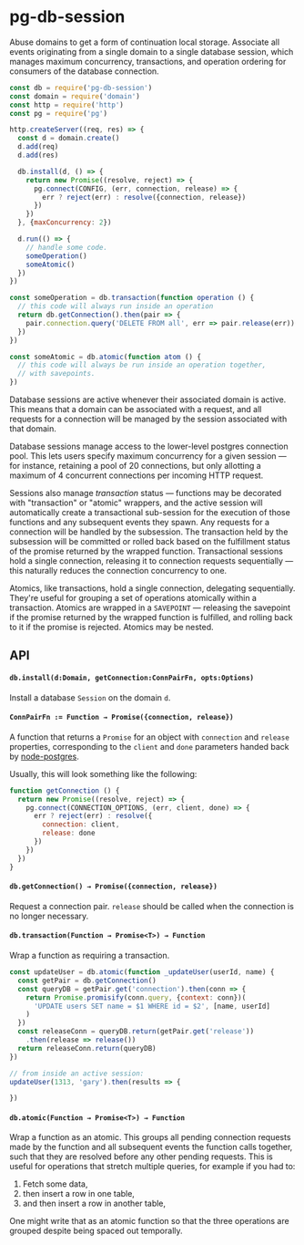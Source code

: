 # pg-db-session

Abuse domains to get a form of continuation local storage. Associate all events
originating from a single domain to a single database session, which manages
maximum concurrency, transactions, and operation ordering for consumers of the
database connection.

```javascript
const db = require('pg-db-session')
const domain = require('domain')
const http = require('http')
const pg = require('pg')

http.createServer((req, res) => {
  const d = domain.create()
  d.add(req)
  d.add(res)

  db.install(d, () => {
    return new Promise((resolve, reject) => {
      pg.connect(CONFIG, (err, connection, release) => {
        err ? reject(err) : resolve({connection, release})
      })
    })
  }, {maxConcurrency: 2})

  d.run(() => {
    // handle some code.
    someOperation()
    someAtomic()
  })
})

const someOperation = db.transaction(function operation () {
  // this code will always run inside an operation
  return db.getConnection().then(pair => {
    pair.connection.query('DELETE FROM all', err => pair.release(err))
  })
})

const someAtomic = db.atomic(function atom () {
  // this code will always be run inside an operation together,
  // with savepoints.
})
```

Database sessions are active whenever their associated domain is active. This means
that a domain can be associated with a request, and all requests for a connection
will be managed by the session associated with that domain.

Database sessions manage access to the lower-level postgres connection pool.
This lets users specify maximum concurrency for a given session — for instance,
retaining a pool of 20 connections, but only allotting a maximum of 4
concurrent connections per incoming HTTP request.

Sessions also manage *transaction* status — functions may be decorated with
"transaction" or "atomic" wrappers, and the active session will automatically
create a transactional sub-session for the execution of those functions and any
subsequent events they spawn. Any requests for a connection will be handled by
the subsession. The transaction held by the subsession will be committed or
rolled back based on the fulfillment status of the promise returned by the
wrapped function. Transactional sessions hold a single connection, releasing it
to connection requests sequentially — this naturally reduces the connection
concurrency to one.

Atomics, like transactions, hold a single connection, delegating sequentially.
They're useful for grouping a set of operations atomically within a
transaction. Atomics are wrapped in a `SAVEPOINT` — releasing the savepoint if
the promise returned by the wrapped function is fulfilled, and rolling back to
it if the promise is rejected. Atomics may be nested.

## API

#### `db.install(d:Domain, getConnection:ConnPairFn, opts:Options)`

Install a database `Session` on the domain `d`.

#### `ConnPairFn := Function → Promise({connection, release})`

A function that returns a `Promise` for an object with `connection` and `release`
properties, corresponding to the `client` and `done` parameters handed back by
[node-postgres][].

Usually, this will look something like the following:

```javascript
function getConnection () {
  return new Promise((resolve, reject) => {
    pg.connect(CONNECTION_OPTIONS, (err, client, done) => {
      err ? reject(err) : resolve({
        connection: client,
        release: done
      })
    })
  })
}
```

#### `db.getConnection() → Promise({connection, release})`

Request a connection pair. `release` should be called when the connection is no
longer necessary.

#### `db.transaction(Function → Promise<T>) → Function`

Wrap a function as requiring a transaction.

```javascript
const updateUser = db.atomic(function _updateUser(userId, name) {
  const getPair = db.getConnection()
  const queryDB = getPair.get('connection').then(conn => {
    return Promise.promisify(conn.query, {context: conn})(
      'UPDATE users SET name = $1 WHERE id = $2', [name, userId]
    )
  })
  const releaseConn = queryDB.return(getPair.get('release'))
    .then(release => release())
  return releaseConn.return(queryDB)
})

// from inside an active session:
updateUser(1313, 'gary').then(results => {

})
```

#### `db.atomic(Function → Promise<T>) → Function`

Wrap a function as an atomic. This groups all pending connection requests made by
the function and all subsequent events the function calls together, such that they
are resolved before any other pending requests. This is useful for operations that
stretch multiple queries, for example if you had to:

1. Fetch some data,
2. then insert a row in one table,
3. and then insert a row in another table,

One might write that as an atomic function so that the three operations are grouped
despite being spaced out temporally.

[node-postgres]: https://github.com/brianc/node-postgres
